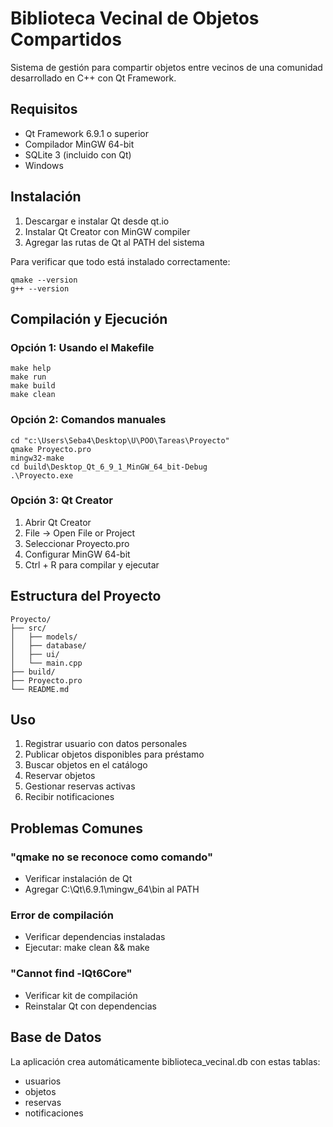 # Biblioteca Vecinal de Objetos Compartidos

Sistema de gestión para compartir objetos entre vecinos de una comunidad desarrollado en C++ con Qt Framework.

## Requisitos

- Qt Framework 6.9.1 o superior
- Compilador MinGW 64-bit
- SQLite 3 (incluido con Qt)
- Windows

## Instalación

1. Descargar e instalar Qt desde qt.io
2. Instalar Qt Creator con MinGW compiler
3. Agregar las rutas de Qt al PATH del sistema

Para verificar que todo está instalado correctamente:
```
qmake --version
g++ --version
```

## Compilación y Ejecución

### Opción 1: Usando el Makefile

```
make help
make run
make build
make clean
```

### Opción 2: Comandos manuales

```
cd "c:\Users\Seba4\Desktop\U\POO\Tareas\Proyecto"
qmake Proyecto.pro
mingw32-make
cd build\Desktop_Qt_6_9_1_MinGW_64_bit-Debug
.\Proyecto.exe
```

### Opción 3: Qt Creator

1. Abrir Qt Creator
2. File -> Open File or Project
3. Seleccionar Proyecto.pro
4. Configurar MinGW 64-bit
5. Ctrl + R para compilar y ejecutar

## Estructura del Proyecto

```
Proyecto/
├── src/
│   ├── models/
│   ├── database/
│   ├── ui/
│   └── main.cpp
├── build/
├── Proyecto.pro
└── README.md
```

## Uso

1. Registrar usuario con datos personales
2. Publicar objetos disponibles para préstamo
3. Buscar objetos en el catálogo
4. Reservar objetos
5. Gestionar reservas activas
6. Recibir notificaciones

## Problemas Comunes

### "qmake no se reconoce como comando"
- Verificar instalación de Qt
- Agregar C:\Qt\6.9.1\mingw_64\bin al PATH

### Error de compilación
- Verificar dependencias instaladas
- Ejecutar: make clean && make

### "Cannot find -lQt6Core"
- Verificar kit de compilación
- Reinstalar Qt con dependencias

## Base de Datos

La aplicación crea automáticamente biblioteca_vecinal.db con estas tablas:
- usuarios
- objetos
- reservas
- notificaciones
